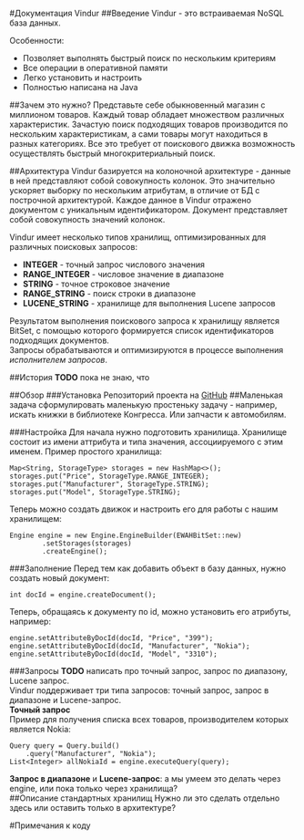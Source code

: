 #Документация Vindur
##Введение
Vindur - это встраиваемая NoSQL база данных.

Особенности:

- Позволяет выполнять быстрый поиск по нескольким критериям
- Все операции в оперативной памяти
- Легко установить и настроить
- Полностью написана на Java

##Зачем это нужно?
Представьте себе обыкновенный магазин с миллионом товаров. Каждый товар обладает множеством различных характеристик.
Зачастую поиск подходящих товаров производится по нескольким характеристикам, а сами товары могут находиться в разных
категориях. Все это требует от поискового движка возможность осуществлять быстрый многокритериальный поиск.

##Архитектура
Vindur базируется на колоночной архитектуре - данные в ней представляют собой совокупность колонок. Это значительно
ускоряет выборку по нескольким атрибутам, в отличие от БД с построчной архитектурой. Каждое данное в Vindur отражено
документом с уникальным идентификатором. Документ представляет собой совокупность значений колонок.

Vindur имеет несколько типов хранилищ, оптимизированных для различных поисковых запросов:

- **INTEGER** - точный запрос числового значения
- **RANGE_INTEGER** - числовое значение в диапазоне
- **STRING** - точное строковое значение
- **RANGE_STRING** - поиск строки в диапазоне
- **LUCENE_STRING** - хранилище для выполнения Lucene запросов

Результатом выполнения поискового запроса к хранилищу является BitSet, с помощью которого формируется список
идентификаторов подходящих документов.  
Запросы обрабатываются и оптимизируются в процессе выполнения *исполнителем запросов*.

##История
**TODO** пока не знаю, что

##Обзор
###Установка
Репозиторий проекта на [GitHub]
##Маленькая задача
сформулировать маленькую простеньку задачу - например, искать книжки в библиотеке Конгресса.
Или запчасти к автомобилям.

###Настройка
Для начала нужно подготовить хранилища. Хранилище состоит из имени аттрибута и типа значения, ассоциируемого с этим именем. Пример простого хранилища:

    Map<String, StorageType> storages = new HashMap<>();
    storages.put("Price", StorageType.RANGE_INTEGER);
    storages.put("Manufacturer", StorageType.STRING);
    storages.put("Model", StorageType.STRING);

Теперь можно создать движок и настроить его для работы с нашим хранилищем:

    Engine engine = new Engine.EngineBuilder(EWAHBitSet::new)
            .setStorages(storages)
            .createEngine();
###Заполнение
Перед тем как добавить объект в базу данных, нужно создать новый документ:  

    int docId = engine.createDocument();
    
Теперь, обращаясь к документу по id, можно установить его атрибуты, например:

    engine.setAttributeByDocId(docId, "Price", "399");
    engine.setAttributeByDocId(docId, "Manufacturer", "Nokia");
    engine.setAttributeByDocId(docId, "Model", "3310");

###Запросы
**TODO** написать про точный запрос, запрос по диапазону, Lucene запрос.  
Vindur поддерживает три типа запросов: точный запрос, запрос в диапазоне и Lucene-запрос.  
**Точный запрос**  
Пример для получения списка всех товаров, производителем которых является Nokia:

    Query query = Query.build()
        .query("Manufacturer", "Nokia");
    List<Integer> allNokiaId = engine.executeQuery(query);

**Запрос в диапазоне** и **Lucene-запрос**: а мы умеем это делать через engine, или пока только через хранилища?  
##Описание стандартных хранилищ
Нужно ли это сделать отдельно здесь или оставить только в архитектуре?

#Примечания к коду

[GitHub]:https://github.com/cscenter/Vindur/